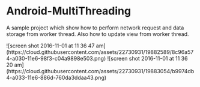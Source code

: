 # Android-MultiThreading
A sample project which show how to perform network request and data storage from worker thread. Also how to update view from worker thread.<br>
<div>![screen shot 2016-11-01 at 11 36 47 am](https://cloud.githubusercontent.com/assets/22730931/19882589/8c96a574-a030-11e6-98f3-c04a9898e503.png) ![screen shot 2016-11-01 at 11 36 20 am](https://cloud.githubusercontent.com/assets/22730931/19883054/b9974db4-a033-11e6-886d-760da3ddaa43.png)</div>

